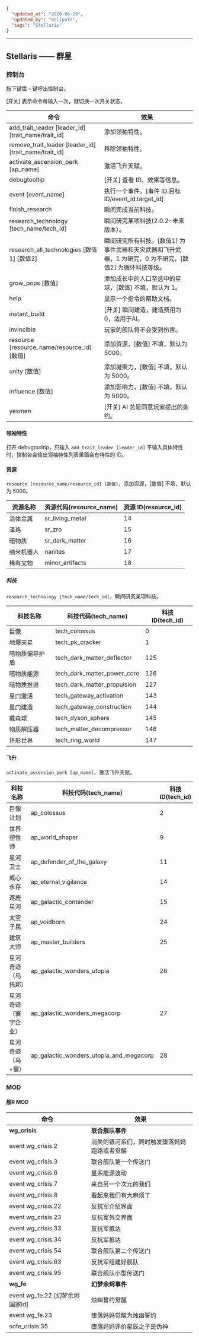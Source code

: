 ```json
{
  "updated_at": "2020-06-29",
  "updated_by": "KelipuTe",
  "tags": "Stellaris"
}
```

---

## Stellaris —— 群星

### 控制台

按下键盘 `~` 键呼出控制台。

[开关] 表示命令每输入一次，就切换一次开关状态。

| 命令                                                  | 效果                                                         |
| ----------------------------------------------------- | ------------------------------------------------------------ |
| add_trait_leader [leader_id] [trait_name/trait_id]    | 添加领袖特性。                                               |
| remove_trait_leader [leader_id] [trait_name/trait_id] | 移除领袖特性。                                               |
| activate_ascension_perk [ap_name]                     | 激活飞升天赋。                                               |
| debugtooltip                                          | [开关] 查看 ID、效果等信息。                                 |
| event [event_name]                                    | 执行一个事件。[事件 ID.目标 ID/event_id.target_id]           |
| finish_research                                       | 瞬间完成当前科技。                                           |
| research_technology [tech_name/tech_id]               | 瞬间研究某项科技(2.0.2-未来版本）。                          |
| research_all_technologies [数值1] [数值2]             | 瞬间研究所有科技。[数值1] 为事件武器和天灾武器和飞升武器，1 为研究，0 为不研究，[数值2] 为循环科技等级。 |
| grow_pops [数值]                                      | 添加成长中的人口至选中的星球，[数值] 不填，默认为 1。        |
| help                                                  | 显示一个指令的帮助文档。                                     |
| instant_build                                         | [开关] 瞬间建造，建造费用为0，适用于AI。                     |
| invincible                                            | 玩家的舰队将不会受到伤害。                                   |
| resource [resource_name/resource_id] [数值]           | 添加资源，[数值] 不填，默认为 5000。                         |
| unity [数值]                                          | 添加凝聚力，[数值] 不填，默认为 5000。                       |
| influence [数值]                                      | 添加影响力，[数值] 不填，默认为 5000。                       |
| yesmen                                                | [开关] AI 总是同意玩家提出的条约。                           |

#### 领袖特性

打开 debugtooltip，只输入 `add_trait_leader [leader_id]` 不输入具体特性时，控制台会输出领袖特性列表里面会有特性的 ID。

#### 资源

`resource [resource_name/resource_id] [数值]`，添加资源，[数值] 不填，默认为 5000。

| 资源名称   | 资源代码(resource_name) | 资源 ID(resource_id) |
| ---------- | ----------------------- | -------------------- |
| 活体金属   | sr_living_metal         | 14                   |
| 泽珞       | sr_zro                  | 15                   |
| 暗物质     | sr_dark_matter          | 16                   |
| 纳米机器人 | nanites                 | 17                   |
| 稀有文物   | minor_artifacts         | 18                   |

##### 科技

`research_technology [tech_name/tech_id]`，瞬间研究某项科技。

| 科技名称       | 科技代码(tech_name)         | 科技 ID(tech_id) |
| -------------- | --------------------------- | ---------------- |
| 巨像           | tech_colossus               | 0                |
| 地爆天星       | tech_pk_cracker             | 1                |
| 暗物质偏导护盾 | tech_dark_matter_deflector  | 125              |
| 暗物质能源     | tech_dark_matter_power_core | 126              |
| 暗物质推进     | tech_dark_matter_propulsion | 127              |
| 星门激活       | tech_gateway_activation     | 143              |
| 星门建造       | tech_gateway_construction   | 144              |
| 戴森球         | tech_dyson_sphere           | 145              |
| 物质解压器     | tech_matter_decompressor    | 146              |
| 环形世界       | tech_ring_world             | 147              |

#### 飞升

`activate_ascension_perk [ap_name]`，激活飞升天赋。

| 科技名称             | 科技代码(tech_name)                     | 科技 ID(tech_id) |
| -------------------- | --------------------------------------- | ---------------- |
| 巨像计划             | ap_colossus                             | 2                |
| 世界塑性师           | ap_world_shaper                         | 9                |
| 星河卫士             | ap_defender_of_the_galaxy               | 11               |
| 戒心永存             | ap_eternal_vigilance                    | 14               |
| 逐鹿星河             | ap_galactic_contender                   | 15               |
| 太空子民             | ap_voidborn                             | 24               |
| 建筑大师             | ap_master_builders                      | 25               |
| 星河奇迹（乌托邦）   | ap_galactic_wonders_utopia              | 26               |
| 星河奇迹（寰宇企业） | ap_galactic_wonders_megacorp            | 27               |
| 星河奇迹（乌+寰）    | ap_galactic_wonders_utopia_and_megacorp | 28               |

### MOD

#### 舰R MOD

| 命令                            | 效果                                         |
| ------------------------------- | -------------------------------------------- |
| **wg_crisis**                   | **联合舰队事件**                             |
| event wg_crisis.2               | 消失的银河系们，同时触发堕落妈妈跑路或者觉醒 |
| event wg_crisis.3               | 联合舰队第一个传送门                         |
| event wg_crisis.6               | 星系能源波动                                 |
| event wg_crisis.7               | 来自另一个次元的我们                         |
| event wg_crisis.8               | 看起来我们有大麻烦了                         |
| event wg_crisis.22              | 反抗军介绍界面                               |
| event wg_crisis.23              | 反抗军外交界面                               |
| event wg_crisis.33              | 反抗军抵达                                   |
| event wg_crisis.34              | 反抗军抵达                                   |
| event wg_crisis.54              | 联合舰队第二个传送门                         |
| event wg_crisis.63              | 反抗军组建好舰队                             |
| event wg_crisis.95              | 联合舰队小型传送门                           |
| **wg_fe**                       | **幻梦余烬事件**                             |
| event wg_fe.22 [幻梦余烬国家id] | 烛幽誓约觉醒                                 |
| event wg_fe.23                  | 堕落妈妈觉醒为烛幽誓约                       |
| sofe_crisis.35                  | 堕落妈妈评价星辰之子是伪神                   |
